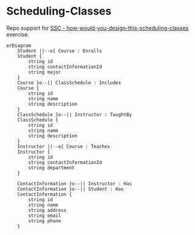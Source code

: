 # Scheduling-Classes

Repo support for [SSC - how-would-you-design-this-scheduling-classes](https://www.sqlservercentral.com/articles/how-would-you-design-this-scheduling-classes) exercise.


```mermaid
erDiagram
    Student ||--o{ Course : Enrolls
    Student {
        string id
        string contactInformationId
        string major
    }
    Course }o--|| ClassSchedule : Includes
    Course {
        string id
        string name
        string description
    }
    ClassSchedule }o--|| Instructor : TaughtBy
    ClassSchedule {
        string id
        string name
        string description
    }
    Instructor ||--o{ Course : Teaches
    Instructor {
        string id
        string contactInformationId
        string department
    }

    ContactInformation }o--|| Instructor : Has
    ContactInformation }o--|| Student : Has
    ContactInformation {
        string id
        string name
        string address
        string email
        string phone
    }
```
